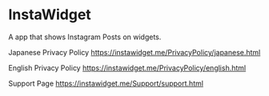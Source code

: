 # InstaWidget
A app that shows Instagram Posts on widgets.

Japanese Privacy Policy
https://instawidget.me/PrivacyPolicy/japanese.html

English Privacy Policy
https://instawidget.me/PrivacyPolicy/english.html

Support Page
https://instawidget.me/Support/support.html
